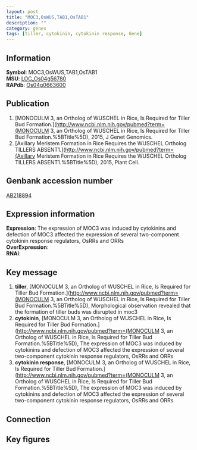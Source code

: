 ```yaml
---
layout: post
title: "MOC3,OsWUS,TAB1,OsTAB1"
description: ""
category: genes
tags: [tiller, cytokinin, cytokinin response, Gene]
---
```


## Information
__Symbol__: MOC3,OsWUS,TAB1,OsTAB1  
__MSU__: [LOC_Os04g56780](http://rice.plantbiology.msu.edu/cgi-bin/ORF_infopage.cgi?orf=LOC_Os04g56780)  
__RAPdb__: [Os04g0663600](http://rapdb.dna.affrc.go.jp/viewer/gbrowse_details/irgsp1?name=Os04g0663600)  

## Publication
1. [MONOCULM 3, an Ortholog of WUSCHEL in Rice, Is Required for Tiller Bud Formation.](http://www.ncbi.nlm.nih.gov/pubmed?term=(MONOCULM 3, an Ortholog of WUSCHEL in Rice, Is Required for Tiller Bud Formation.%5BTitle%5D), 2015, J Genet Genomics.
2. [Axillary Meristem Formation in Rice Requires the WUSCHEL Ortholog TILLERS ABSENT1.](http://www.ncbi.nlm.nih.gov/pubmed?term=(Axillary Meristem Formation in Rice Requires the WUSCHEL Ortholog TILLERS ABSENT1.%5BTitle%5D), 2015, Plant Cell.

## Genbank accession number
[AB218894](http://www.ncbi.nlm.nih.gov/nuccore/AB218894)

## Expression information
__Expression__: The expression of MOC3 was induced by cytokinins and defection of MOC3 affected the expression of several two-component cytokinin response regulators, OsRRs and ORRs  
__OverExpression__:  
__RNAi__:  

## Key message
1. __tiller__, [MONOCULM 3, an Ortholog of WUSCHEL in Rice, Is Required for Tiller Bud Formation.](http://www.ncbi.nlm.nih.gov/pubmed?term=(MONOCULM 3, an Ortholog of WUSCHEL in Rice, Is Required for Tiller Bud Formation.%5BTitle%5D),  Morphological observation revealed that the formation of tiller buds was disrupted in moc3
2. __cytokinin__, [MONOCULM 3, an Ortholog of WUSCHEL in Rice, Is Required for Tiller Bud Formation.](http://www.ncbi.nlm.nih.gov/pubmed?term=(MONOCULM 3, an Ortholog of WUSCHEL in Rice, Is Required for Tiller Bud Formation.%5BTitle%5D),  The expression of MOC3 was induced by cytokinins and defection of MOC3 affected the expression of several two-component cytokinin response regulators, OsRRs and ORRs
3. __cytokinin response__, [MONOCULM 3, an Ortholog of WUSCHEL in Rice, Is Required for Tiller Bud Formation.](http://www.ncbi.nlm.nih.gov/pubmed?term=(MONOCULM 3, an Ortholog of WUSCHEL in Rice, Is Required for Tiller Bud Formation.%5BTitle%5D),  The expression of MOC3 was induced by cytokinins and defection of MOC3 affected the expression of several two-component cytokinin response regulators, OsRRs and ORRs

## Connection

## Key figures


